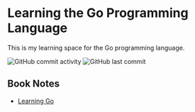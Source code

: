 # Learning the Go Programming Language

This is my learning space for the Go programming language.

![GitHub commit activity](https://img.shields.io/github/commit-activity/w/Greg-T8/LearningGo)
![GitHub last commit](https://img.shields.io/github/last-commit/Greg-T8/LearningGo)

## Book Notes
- [Learning Go](Books/learning_go/notes.md)
